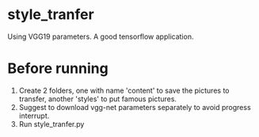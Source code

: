 # style_tranfer
Using VGG19 parameters.
A good tensorflow application.
# Before running
1. Create 2 folders, one with name 'content' to save the pictures to transfer,
another 'styles' to put famous pictures.
2. Suggest to download vgg-net parameters separately to avoid progress interrupt.
3. Run style_tranfer.py
